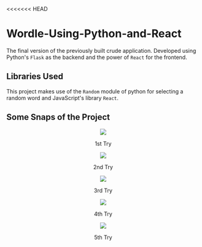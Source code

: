 <<<<<<< HEAD
# Wordle-Using-Python-and-React
The final version of the previously built crude application. Developed using Python's `Flask` as the backend and the power of `React` for the frontend.

## Libraries Used
This project makes use of the `Random` module of python for selecting a random word and JavaScript's library `React`.

## Some Snaps of the Project
<p align=center>
  <img src="Resources/try1.svg">
  <p align=center>1st Try</p>
</p>
<p align=center>
  <img src="Resources/try2.svg">
  <p align=center>2nd Try</p>
</p>
<p align=center>
  <img src="Resources/try3.svg">
  <p align=center>3rd Try</p>
</p>
<p align=center>
  <img src="Resources/try4.svg">
  <p align=center>4th Try</p>
</p>
<p align=center>
  <img src="Resources/try5.svg">
  <p align=center>5th Try</p>
</p>